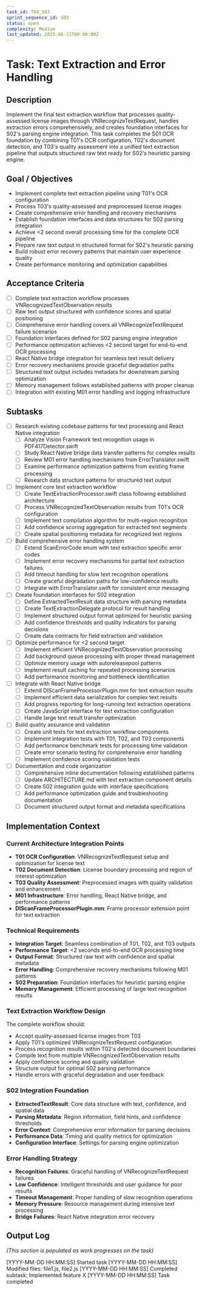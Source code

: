 ```yaml
---
task_id: T04_S03
sprint_sequence_id: S03
status: open
complexity: Medium
last_updated: 2025-06-21T00:00:00Z
---
```


# Task: Text Extraction and Error Handling

## Description
Implement the final text extraction workflow that processes quality-assessed license images through VNRecognizeTextRequest, handles extraction errors comprehensively, and creates foundation interfaces for S02's parsing engine integration. This task completes the S01 OCR foundation by combining T01's OCR configuration, T02's document detection, and T03's quality assessment into a unified text extraction pipeline that outputs structured raw text ready for S02's heuristic parsing engine.

## Goal / Objectives
- Implement complete text extraction pipeline using T01's OCR configuration
- Process T03's quality-assessed and preprocessed license images
- Create comprehensive error handling and recovery mechanisms
- Establish foundation interfaces and data structures for S02 parsing integration
- Achieve <2 second overall processing time for the complete OCR pipeline
- Prepare raw text output in structured format for S02's heuristic parsing
- Build robust error recovery patterns that maintain user experience quality
- Create performance monitoring and optimization capabilities

## Acceptance Criteria
- [ ] Complete text extraction workflow processes VNRecognizedTextObservation results
- [ ] Raw text output structured with confidence scores and spatial positioning
- [ ] Comprehensive error handling covers all VNRecognizeTextRequest failure scenarios
- [ ] Foundation interfaces defined for S02 parsing engine integration
- [ ] Performance optimization achieves <2 second target for end-to-end OCR processing
- [ ] React Native bridge integration for seamless text result delivery
- [ ] Error recovery mechanisms provide graceful degradation paths
- [ ] Structured text output includes metadata for downstream parsing optimization
- [ ] Memory management follows established patterns with proper cleanup
- [ ] Integration with existing M01 error handling and logging infrastructure

## Subtasks
- [ ] Research existing codebase patterns for text processing and React Native integration
  - [ ] Analyze Vision Framework text recognition usage in PDF417Detector.swift
  - [ ] Study React Native bridge data transfer patterns for complex results
  - [ ] Review M01 error handling mechanisms from ErrorTranslator.swift
  - [ ] Examine performance optimization patterns from existing frame processing
  - [ ] Research data structure patterns for structured text output
- [ ] Implement core text extraction workflow
  - [ ] Create TextExtractionProcessor.swift class following established architecture
  - [ ] Process VNRecognizedTextObservation results from T01's OCR configuration
  - [ ] Implement text compilation algorithm for multi-region recognition
  - [ ] Add confidence scoring aggregation for extracted text segments
  - [ ] Create spatial positioning metadata for recognized text regions
- [ ] Build comprehensive error handling system
  - [ ] Extend ScanErrorCode enum with text extraction specific error codes
  - [ ] Implement error recovery mechanisms for partial text extraction failures
  - [ ] Add timeout handling for slow text recognition operations
  - [ ] Create graceful degradation paths for low-confidence results
  - [ ] Integrate with ErrorTranslator.swift for consistent error messaging
- [ ] Create foundation interfaces for S02 integration
  - [ ] Define ExtractedTextResult data structure with parsing metadata
  - [ ] Create TextExtractionDelegate protocol for result handling
  - [ ] Implement structured output format optimized for heuristic parsing
  - [ ] Add confidence thresholds and quality indicators for parsing decisions
  - [ ] Create data contracts for field extraction and validation
- [ ] Optimize performance for <2 second target
  - [ ] Implement efficient VNRecognizedTextObservation processing
  - [ ] Add background queue processing with proper thread management
  - [ ] Optimize memory usage with autoreleasepool patterns
  - [ ] Implement result caching for repeated processing scenarios
  - [ ] Add performance monitoring and bottleneck identification
- [ ] Integrate with React Native bridge
  - [ ] Extend DlScanFrameProcessorPlugin.mm for text extraction results
  - [ ] Implement efficient data serialization for complex text results
  - [ ] Add progress reporting for long-running text extraction operations
  - [ ] Create JavaScript interface for text extraction configuration
  - [ ] Handle large text result transfer optimization
- [ ] Build quality assurance and validation
  - [ ] Create unit tests for text extraction workflow components
  - [ ] Implement integration tests with T01, T02, and T03 components
  - [ ] Add performance benchmark tests for processing time validation
  - [ ] Create error scenario testing for comprehensive error handling
  - [ ] Implement confidence scoring validation tests
- [ ] Documentation and code organization
  - [ ] Comprehensive inline documentation following established patterns
  - [ ] Update ARCHITECTURE.md with text extraction component details
  - [ ] Create S02 integration guide with interface specifications
  - [ ] Add performance optimization guide and troubleshooting documentation
  - [ ] Document structured output format and metadata specifications

## Implementation Context

### Current Architecture Integration Points
- **T01 OCR Configuration**: VNRecognizeTextRequest setup and optimization for license text
- **T02 Document Detection**: License boundary processing and region of interest optimization
- **T03 Quality Assessment**: Preprocessed images with quality validation and enhancement
- **M01 Infrastructure**: Error handling, React Native bridge, and performance patterns
- **DlScanFrameProcessorPlugin.mm**: Frame processor extension point for text extraction

### Technical Requirements
- **Integration Target**: Seamless combination of T01, T02, and T03 outputs
- **Performance Target**: <2 seconds end-to-end OCR processing time
- **Output Format**: Structured raw text with confidence and spatial metadata
- **Error Handling**: Comprehensive recovery mechanisms following M01 patterns
- **S02 Preparation**: Foundation interfaces for heuristic parsing engine
- **Memory Management**: Efficient processing of large text recognition results

### Text Extraction Workflow Design
The complete workflow should:
- Accept quality-assessed license images from T03
- Apply T01's optimized VNRecognizeTextRequest configuration
- Process recognition results within T02's detected document boundaries
- Compile text from multiple VNRecognizedTextObservation results
- Apply confidence scoring and quality validation
- Structure output for optimal S02 parsing performance
- Handle errors with graceful degradation and user feedback

### S02 Integration Foundation
- **ExtractedTextResult**: Core data structure with text, confidence, and spatial data
- **Parsing Metadata**: Region information, field hints, and confidence thresholds
- **Error Context**: Comprehensive error information for parsing decisions
- **Performance Data**: Timing and quality metrics for optimization
- **Configuration Interface**: Settings for parsing engine optimization

### Error Handling Strategy
- **Recognition Failures**: Graceful handling of VNRecognizeTextRequest failures
- **Low Confidence**: Intelligent thresholds and user guidance for poor results
- **Timeout Management**: Proper handling of slow recognition operations
- **Memory Pressure**: Resource management during intensive text processing
- **Bridge Failures**: React Native integration error recovery

## Output Log
*(This section is populated as work progresses on the task)*

[YYYY-MM-DD HH:MM:SS] Started task
[YYYY-MM-DD HH:MM:SS] Modified files: file1.js, file2.js
[YYYY-MM-DD HH:MM:SS] Completed subtask: Implemented feature X
[YYYY-MM-DD HH:MM:SS] Task completed